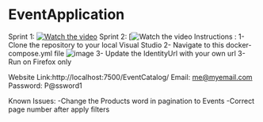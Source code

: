 # EventApplication

Sprint 1: [![Watch the video](https://img.youtube.com/vi/HFVULcCjfOk/maxresdefault.jpg)](https://youtu.be/HFVULcCjfOk)
Sprint 2: [![Watch the video](https://youtu.be/yYXMMTGsRVE)
Instructions :
1- Clone the repository to your local Visual Studio 
2- Navigate to this docker-compose.yml file 
![image](https://user-images.githubusercontent.com/93679018/163736277-abb98805-6d1b-4ad1-bd3d-fb46170b1aa2.png)
3- Update the IdentityUrl with your own url
3- Run on Firefox only 

Website Link:http://localhost:7500/EventCatalog/
Email: me@myemail.com
Password: P@ssword1

Known Issues:
-Change the Products word in pagination to Events
-Correct page number after apply filters
